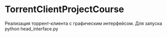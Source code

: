 # TorrentClientProjectCourse
Реализация торрент-клиента с графическим интерфейсом. Для запуска 
python head_interface.py
